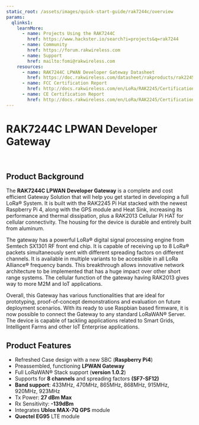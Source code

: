 ```yaml
---
static_root: /assets/images/quick-start-guide/rak7244c/overview
params:
  qlinks1:
    learnMore:
      - name: Projects Using the RAK7244C
        href: https://www.hackster.io/search?i=projects&q=rak7244
      - name: Community
        href: https://forum.rakwireless.com
      - name: Support
        href: mailto:fomi@rakwireless.com
    resources:
      - name: RAK7244C LPWAN Developer Gateway Datasheet
        href: https://doc.rakwireless.com/datasheet/rakproducts/rak2245-pi-hat-datasheet
      - name: FCC Certification Report
        href: http://docs.rakwireless.com/en/LoRa/RAK2245/Certification-Report/RAK2245_FCC_Certificate.zip
      - name: CE Certification Report 
        href: http://docs.rakwireless.com/en/LoRa/RAK2245/Certification-Report/RAK2245_CE_Certificate.zip
---
```


# RAK7244C LPWAN Developer Gateway
&nbsp;
<rk-img
  src="/assets/images/quick-start-guide/rak7244c/overview/eqijenycxekcw9g3n0ux.jpg"
  width="65%"
  figure-number="1"
  caption="RAK7244C LPWAN Developer Gateway"
/>

## Product Background
The **RAK7244C LPWAN** **Developer Gateway** is a complete and cost efficient Gateway Solution that will help you get started in developing a full LoRa® System. It is built with the RAK2245 Pi Hat stacked with the newest Raspberry Pi 4, along with the GPS module and Heat Sink, increasing its performance and thermal dissipation, plus a RAK2013 Cellular Pi HAT for cellular connectivity. The housing for the device is durable and entirely built from aluminum.

The gateway has a powerful LoRa® digital signal processing engine from Semtech SX1301 RF front end chip. It is capable of receiving up to 8 LoRa® packets simultaneously sent with different spreading factors on different channels. It is available in multiple variants to be accessible in all LoRa Alliance® frequency bands. This breakthrough allows innovative network architecture to be implemented that has a huge impact over other short range systems. The cellular function of the gateway having RAK2013 gives way to more M2M and IoT applications. 

Overall, this Gateway has various functionalities that are ideal for prototyping, proof-of-concept demonstrations and evaluation on future deployment scenarios. With its ready to use Raspbian based firmware, it is now possible to connect the Gateway to any standard LoRaWAN® Server. The device is capable of tackling applications related to Smart Grids, Intelligent Farms and other IoT Enterprise applications.

<rk-btn
  src="quick-start-guide"
  label="Set up Your RAK7244C LPWAN Developer Gateway"
/>

<rk-quick-links :params="$page.frontmatter.params.qlinks1" />

## Product Features

- Refreshed Case design with a new SBC (**Raspberry Pi4**) 
- Preassembled, functioning **LPWAN Gateway**
- Full LoRaWAN® Stack support (**version 1.0.2**) 
- Supports for **8 channels** and spreading factors **(SF7-SF12)**
- **Band support**: 433MHz, 470MHz, 865MHz, 868MHz, 915MHz, 920MHz, 923MHz 
- Tx Power: **27 dBm Max**
- Rx Sensitivity: **-139dBm**
- Integrates **Ublox MAX-7Q GPS** module 
- **Quectel EG95** LTE module